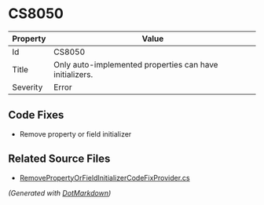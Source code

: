 # CS8050

| Property | Value                                                     |
| -------- | --------------------------------------------------------- |
| Id       | CS8050                                                    |
| Title    | Only auto\-implemented properties can have initializers\. |
| Severity | Error                                                     |

## Code Fixes

* Remove property or field initializer

## Related Source Files

* [RemovePropertyOrFieldInitializerCodeFixProvider.cs](../../src/CodeFixes/CSharp/CodeFixes/RemovePropertyOrFieldInitializerCodeFixProvider.cs)

*\(Generated with [DotMarkdown](http://github.com/JosefPihrt/DotMarkdown)\)*
